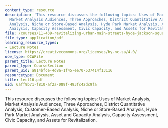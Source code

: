 ```yaml
---
content_type: resource
description: 'This resource discusses the following topics: Uses of Market Analysis,
  Market Analysis Audiences, Three Approaches, District Quantitative Analysis, Customer-Based
  Analysis, Niche or Store-Based Analysis, Hyde Park Market Analysis, Asset and Capacity
  Analysis, Capacity Assessment, Civic Capacity, and Assets for Revitalization.'
file: /courses/11-439-revitalizing-urban-main-streets-hyde-jackson-square-roslindale-square-boston-spring-2005/6aff9b71f810af2a089f493fc42dc9fa_lect16.pdf
file_type: application/pdf
learning_resource_types:
- Lecture Notes
license: https://creativecommons.org/licenses/by-nc-sa/4.0/
ocw_type: OCWFile
parent_title: Lecture Notes
parent_type: CourseSection
parent_uid: a814bfce-4d8a-1f45-ee70-537414f13116
resourcetype: Document
title: lect16.pdf
uid: 6aff9b71-f810-af2a-089f-493fc42dc9fa
---
```

This resource discusses the following topics: Uses of Market Analysis, Market Analysis Audiences, Three Approaches, District Quantitative Analysis, Customer-Based Analysis, Niche or Store-Based Analysis, Hyde Park Market Analysis, Asset and Capacity Analysis, Capacity Assessment, Civic Capacity, and Assets for Revitalization.